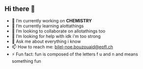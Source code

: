 ## Hi there 👋


- 🔭 I’m currently working on **CHEMISTRY**
- 🌱 I’m currently learning alottathings
- 👯 I’m looking to collaborate on allotathings too
- 🤔 I’m looking for help with idk i'm too strong
- 💬 Ask me about everything i know 
- 📫 How to reach me: bilel-noe.bouzouaid@epfl.ch
- ⚡ Fun fact: fun is composed of the letters f u and n and means something fun

